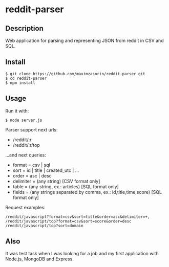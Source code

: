 # reddit-parser

## Description
Web application for parsing and representing JSON from reddit in CSV and SQL.

## Install

```
$ git clone https://github.com/maximzasorin/reddit-parser.git
$ cd reddit-parser
$ npm install
```

## Usage

Run it with:

```
$ node server.js
```

Parser support next urls:
* /reddit/:r
* /reddit/:r/top

...and next queries:
* format = csv | sql
* sort = id | title | created_utc | ...
* order = asc | desc
* delimiter = (any string) [CSV format only]
* table = (any string, ex.: articles) [SQL format only]
* fields = (any strings separated by comma, ex.: id,title,time,score) [SQL format only]

Request examples:
```
/reddit/javascript?format=csv&sort=title&order=asc&delimiter=+,
/reddit/javascript/top?format=csv&sort=score&order=desc
/reddit/javascript/top?sort=domain
```

## Also

It was test task when I was looking for a job and my first application with Node.js, MongoDB and Express.


